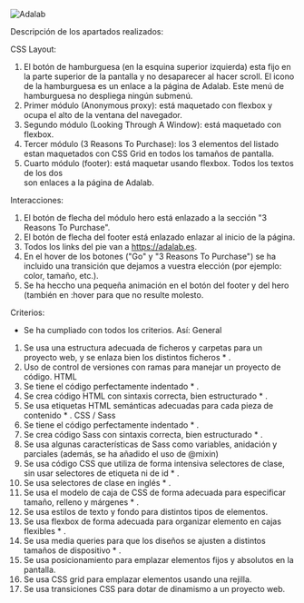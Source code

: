 ![Adalab](http://beta.adalab.es/modulo-1-evaluacion-final-EliaAR/)

Descripción de los apartados realizados:

CSS Layout:

1. El botón de hamburguesa (en la esquina superior izquierda) esta fijo en la parte superior de la pantalla y no desaparecer al hacer scroll. El icono de la hamburguesa es un enlace a la página de Adalab. Este menú de hamburguesa no despliega ningún submenú.
2. Primer módulo (Anonymous proxy): está maquetado con flexbox y ocupa el alto de la ventana del navegador.
3. Segundo módulo (Looking Through A Window): está maquetado con flexbox.
4. Tercer módulo (3 Reasons To Purchase): los 3 elementos del listado estan maquetados con CSS Grid en todos los tamaños de pantalla.
5. Cuarto módulo (footer): está maquetar usando flexbox. Todos los textos de los dos <nav> son enlaces a la página de Adalab.

Interacciones:

1. El botón de flecha del módulo hero está enlazado a la sección "3 Reasons To Purchase".
2. El botón de flecha del footer está enlazado enlazar al inicio de la página.
3. Todos los links del pie van a https://adalab.es.
4. En el hover de los botones ("Go" y "3 Reasons To Purchase") se ha incluido una transición que dejamos a vuestra elección (por ejemplo: color, tamaño, etc.).
5. Se ha heccho una pequeña animación en el botón del footer y del hero (también en :hover para que no resulte molesto.

Criterios:

- Se ha cumpliado con todos los criterios. Así:
  General

1. Se usa una estructura adecuada de ficheros y carpetas para un proyecto web, y se enlaza bien los distintos ficheros \* .
2. Uso de control de versiones con ramas para manejar un proyecto de código.
   HTML
3. Se tiene el código perfectamente indentado \* .
4. Se crea código HTML con sintaxis correcta, bien estructurado \* .
5. Se usa etiquetas HTML semánticas adecuadas para cada pieza de contenido \* .
   CSS / Sass
6. Se tiene el código perfectamente indentado \* .
7. Se crea código Sass con sintaxis correcta, bien estructurado \* .
8. Se usa algunas características de Sass como variables, anidación y parciales (además, se ha añadido el uso de @mixin)
9. Se usa código CSS que utiliza de forma intensiva selectores de clase, sin usar selectores de etiqueta ni de id \* .
10. Se usa selectores de clase en inglés \* .
11. Se usa el modelo de caja de CSS de forma adecuada para especificar tamaño, relleno y márgenes \* .
12. Se usa estilos de texto y fondo para distintos tipos de elementos.
13. Se usa flexbox de forma adecuada para organizar elemento en cajas flexibles \* .
14. Se usa media queries para que los diseños se ajusten a distintos tamaños de dispositivo \* .
15. Se usa posicionamiento para emplazar elementos fijos y absolutos en la pantalla.
16. Se usa CSS grid para emplazar elementos usando una rejilla.
17. Se usa transiciones CSS para dotar de dinamismo a un proyecto web.
